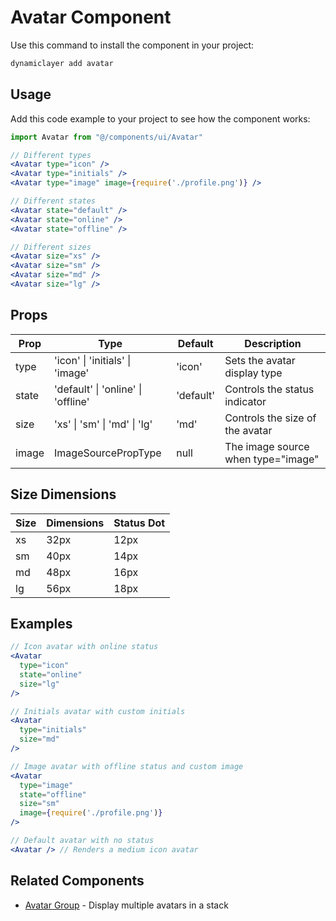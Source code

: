 # Avatar Component

Use this command to install the component in your project:

```bash
dynamiclayer add avatar
```

## Usage

Add this code example to your project to see how the component works:

```jsx
import Avatar from "@/components/ui/Avatar"

// Different types
<Avatar type="icon" />
<Avatar type="initials" />
<Avatar type="image" image={require('./profile.png')} />

// Different states
<Avatar state="default" />
<Avatar state="online" />
<Avatar state="offline" />

// Different sizes
<Avatar size="xs" />
<Avatar size="sm" />
<Avatar size="md" />
<Avatar size="lg" />
```

## Props

| Prop | Type | Default | Description |
|------|------|---------|-------------|
| type | 'icon' \| 'initials' \| 'image' | 'icon' | Sets the avatar display type |
| state | 'default' \| 'online' \| 'offline' | 'default' | Controls the status indicator |
| size | 'xs' \| 'sm' \| 'md' \| 'lg' | 'md' | Controls the size of the avatar |
| image | ImageSourcePropType | null | The image source when type="image" |

## Size Dimensions

| Size | Dimensions | Status Dot |
|------|------------|------------|
| xs | 32px | 12px |
| sm | 40px | 14px |
| md | 48px | 16px |
| lg | 56px | 18px |

## Examples

```jsx
// Icon avatar with online status
<Avatar 
  type="icon" 
  state="online" 
  size="lg" 
/>

// Initials avatar with custom initials
<Avatar 
  type="initials" 
  size="md"
/>

// Image avatar with offline status and custom image
<Avatar 
  type="image" 
  state="offline" 
  size="sm"
  image={require('./profile.png')}
/>

// Default avatar with no status
<Avatar /> // Renders a medium icon avatar
```

## Related Components

- [Avatar Group](./avatar-group.md) - Display multiple avatars in a stack
